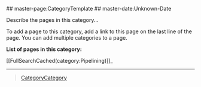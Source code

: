  \#\# master-page:CategoryTemplate \#\# master-date:Unknown-Date

Describe the pages in this category...

To add a page to this category, add a link to this page on the last line of the page. You can add multiple categories to a page.

**List of pages in this category:**

[[FullSearchCached(category:Pipelining)]]\_

* * * * *

> [CategoryCategory](../CategoryCategory)
